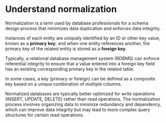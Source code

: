 # Understand normalization

Normalization is a term used by database professionals for a schema design process that minimizes data duplication and enforces data integrity.

Instances of each entity are uniquely identified by an ID or other key value, known as a **primary key**; and when one entity references another, the primary key of the related entity is stored as a **foreign key**. 

Typically, a relational database management system (RDBMS) can enforce referential integrity to ensure that a value entered into a foreign key field has an existing corresponding primary key in the related table.

In some cases, a key (primary or foreign) can be defined as a composite key based on a unique combination of multiple columns.

Normalized databases are typically better optimized for write operations (INSERT, UPDATE, DELETE) rather than read operations. The normalization process involves organizing data to minimize redundancy and dependency, which can improve data integrity but may lead to more complex query structures for certain read operations.